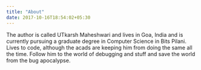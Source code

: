 ```yaml
---
title: "About"
date: 2017-10-16T18:54:02+05:30
---
```


The author is called UTkarsh Maheshwari and lives in Goa, India and is
currently pursuing a graduate degree in Computer Science in Bits Pilani. Lives
to code, although the acads are keeping him from doing the same all the time.
Follow him to the world of debugging and stuff and save the world from the bug
apocalypse.
